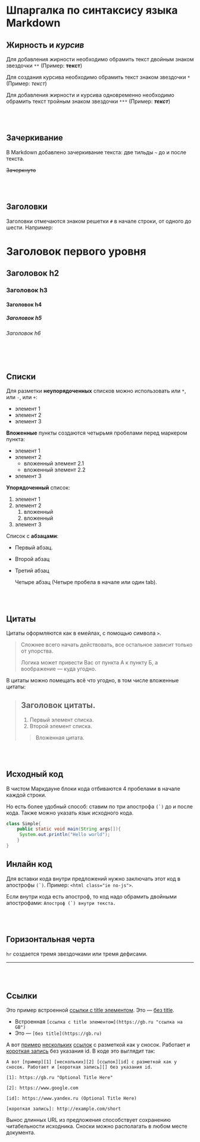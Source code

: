 # Шпаргалка по синтаксису языка Markdown

## **Жирность** и *курсив*

Для добавления жирности необходимо обрамить текст двойным знаком звездочки `**` (Пример: **текст**)  

Для создания курсива необходимо обрамить текст знаком звездочки `*` (Пример: *текст*)  

Для добавления жирности и курсива одновременно необходимо обрамить текст тройным знаком звездочки `***` (Пример: ***текст***)

<br><br>

## Зачеркивание

В Markdown добавлено зачеркивание текста: две тильды `~` до и после текста.

~~Зачеркнуто~~

<br><br>

## **Заголовки**

Заголовки отмечаются знаком решетки `#` в начале строки, от одного до шести. Например:

# Заголовок первого уровня #
## Заголовок h2
### Заголовок h3
#### Заголовок h4
##### Заголовок h5
###### Заголовок h6

<br><br>

## **Списки**

Для разметки **неупорядоченных** списков можно использовать или `*`, или `-`, или `+`:

- элемент 1
- элемент 2
- элемент 3

**Вложенные** пункты создаются четырьмя пробелами перед маркером пункта:

* элемент 1
* элемент 2
    * вложенный элемент 2.1
    * вложенный элемент 2.2
* элемент 3

**Упорядоченный** список:

1. элемент 1
2. элемент 2
    1. вложенный
    2. вложенный
3. элемент 3

Список с **абзацами**:

* Первый абзац.

* Второй абзац 

* Третий абзац

    Четыре абзац (Четыре пробела в начале или один tab).

<br><br>

## **Цитаты**

Цитаты оформляются как в емейлах, с помощью символа `>`.

> Сложнее всего начать действовать, все остальное зависит только от упорства.
>
> Логика может привести Вас от пункта А к пункту Б, а воображение — куда угодно.

В цитаты можно помещать всё что угодно, в том числе вложенные цитаты:

> ## Заголовок цитаты.
>
> 1.   Первый элемент списка.
> 2.   Второй элемент списка.
>
> > Вложенная цитата.

<br><br>

## **Исходный код**

В чистом Маркдауне блоки кода отбиваются 4 пробелами в начале каждой строки.

Но есть более удобный способ: ставим по три апострофа `` (`) `` до и после кода. Также можно указать язык исходного кода.

```java
class Simple{  
    public static void main(String args[]){  
     System.out.println("Hello world");  
    }  
}  
```
## **Инлайн код**

Для вставки кода внутри предложений нужно заключать этот код в апострофы ``(`)``. Пример: `<html class="ie no-js">`.

Если внутри кода есть апостроф, то код надо обрамить двойными апострофами: ``Апостроф (`) внутри текста.``

<br><br>

## **Горизонтальная черта**

`hr` создается тремя звездочками или тремя дефисами.

***

<br><br>

## **Ссылки**

Это пример встроенной [ссылки с title элементом](https://gb.ru "ссылка на GB"). Это — [без title](https://gb.ru).

- Встроенная `[ссылка с title элементом](https://gb.ru "ссылка на GB")`
- Это — `[без title](https://gb.ru)`

А вот [пример][1] [нескольких][2] [ссылок][id] с разметкой как у сносок. Работает и [короткая запись][] без указания id. В коде это выглядит так:

`А вот [пример][1] [нескольких][2] [ссылок][id] с разметкой как у сносок. Работает и [короткая запись][] без указания id.`

[1]: https://gb.ru "Optional Title Here"
[2]: https://www.google.com
[id]: https://www.yandex.ru (Optional Title Here)
[короткая запись]: http://example.com/short

`[1]: https://gb.ru "Optional Title Here"`

`[2]: https://www.google.com`

`[id]: https://www.yandex.ru (Optional Title Here)`

`[короткая запись]: http://example.com/short`

Вынос длинных URL из предложения способствует сохранению читабельности исходника. Сноски можно располагать в любом месте документа.